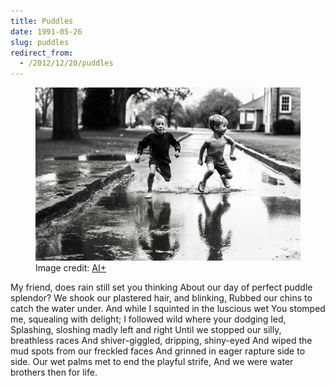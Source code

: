 ```yaml
---
title: Puddles
date: 1991-05-26
slug: puddles
redirect_from:
  - /2012/12/20/puddles
---
```

<figure><img src="assets/boys-in-puddles.jpg" />
<figcaption>Image credit: <a href="ai-art">AI+</a></figcaption></figure>

<p class="poetry">My friend, does rain still set you thinking
About our day of perfect puddle splendor?
We shook our plastered hair, and blinking,
Rubbed our chins to catch the water under.
And while I squinted in the luscious wet
You stomped me, squealing with delight;
I followed wild where your dodging led,
Splashing, sloshing madly left and right
Until we stopped our silly, breathless races
And shiver-giggled, dripping, shiny-eyed
And wiped the mud spots from our freckled faces
And grinned in eager rapture side to side.
Our wet palms met to end the playful strife,
And we were water brothers then for life.</p>
